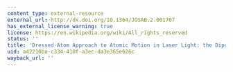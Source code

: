 ```yaml
---
content_type: external-resource
external_url: http://dx.doi.org/10.1364/JOSAB.2.001707
has_external_license_warning: true
license: https://en.wikipedia.org/wiki/All_rights_reserved
status: ''
title: 'Dressed-Atom Approach to Atomic Motion in Laser Light: the Dipole Force Revisited'
uid: a42210ba-c334-410f-a3ec-da3e365e626c
wayback_url: ''
---
```

